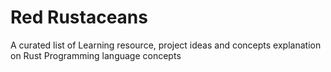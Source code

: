 # Red Rustaceans

A curated list of Learning resource, project ideas and concepts explanation on Rust Programming language concepts

